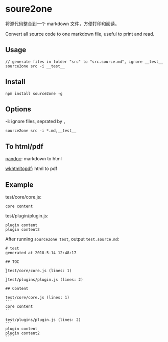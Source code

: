# soure2one

将源代码整合到一个 markdown 文件，方便打印和阅读。

Convert all source code to one markdown file, useful to print and read.

## Usage

    // generate files in folder "src" to "src.source.md", ignore __test__
    source2one src -i __test__

## Install

    npm install source2one -g

## Options

**-i**: ignore files, seprated by `,`

    source2one src -i *.md,__test__
    
## To html/pdf

[pandoc](https://github.com/jgm/pandoc): markdown to html 

[wkhtmltopdf](wkhtmltopdf): html to pdf

## Example

test/core/core.js: 

    core content

test/plugin/plugin.js: 

    plugin content
    plugin content2

After running `source2one test`, output `test.source.md`: 

    # test
    generated at 2018-5-14 12:48:17
    
    ## TOC
    
    ⃞ test/core/core.js (lines: 1)
    
    ⃞ test/plugins/plugin.js (lines: 2)
    
    ## Content
    
    test/core/core.js (lines: 1)
    ```
    core content
    ```
    
    test/plugins/plugin.js (lines: 2)
    ```
    plugin content
    plugin content2
    ```

